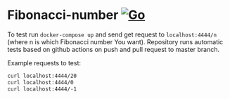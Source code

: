 # Fibonacci-number [![Go](https://github.com/mtracewicz/Fibonacci-number/actions/workflows/go.yml/badge.svg)](https://github.com/mtracewicz/Fibonacci-number/actions/workflows/go.yml)

To test run `docker-compose up` and send get request to `localhost:4444/n` (where n is which Fibonacci number You want).
Repository runs automatic tests based on github actions on push and pull request to master branch.

Example requests to test:
```bash
curl localhost:4444/20
curl localhost:4444/0
curl localhost:4444/-1
```